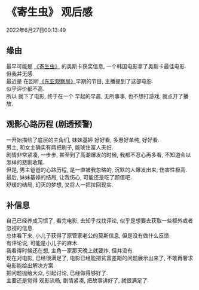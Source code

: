 # 《寄生虫》 观后感
2022年6月27日00:13:49

## 缘由
最早可能是 [《寄生虫》](https://movie.douban.com/subject/27010768/) 的奥斯卡获奖信息, 一个韩国电影拿了奥斯卡最佳电影.  
但我并无感.  
最近是 在回听[《东亚观察局》](https://www.ximalaya.com/toutiao/37399737/)早期的节目, 主播提到了这部电影.  
似乎评价都不高.  
所以 就下了电影, 终于在一个 早起的早晨, 无所事事, 也不想打游戏, 就点开了播放.  

## 观影心路历程 (剧透预警)
 一开始描绘了底层的主角们, 妹妹基婷 好好看, 多惠好单纯, 好好看.  
男主, 和女主确实有两把刷子, 能唬住富人夫妇.  
剧情非常紧凑, 一步步, 甚至到了高潮爆发的时候, 我都不忍心再多看, 不知道会以怎样的悲剧收尾.  
但是, 男主爸爸的心路历程, 是一直被我忽略的, 沉默的人爆发出来, 伤害性极高.  
最后, 妹妹基婷的结局, 让我伤心, 可能还是吃了颜值吧.  
舒缓的结局, 幻灭的梦想, 又将人一把拉回现实.  

## 补信息
自己已经养成习惯了, 看完电影, 去知乎找找评论, 似乎是想要去获取一些额外或者忽视的信息.  
总体看下来, 小儿子获得了原管家老公的莫斯信息, 但是没有做什么反馈.  
有评论说, 可能是小儿子的麻木.  
我看得时候还在想, 主角一家那天晚上就要炸, 但并没有.  
现在对电影, 已经很满足了, 电影已经能把贫富差距的问题展示出来了, 不敢再奢求电影能给出解决方案.  
把问题抛给大众, 引起讨论, 已经做得够好了.  
主要还是觉得 观影流畅, 剧情紧凑, 把故事讲好了, 就很满足了.  

